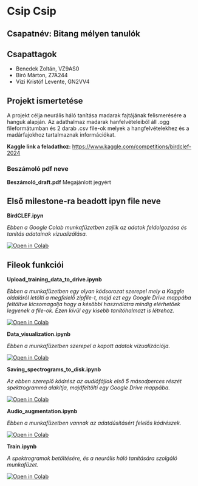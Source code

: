 # Csip Csip
## Csapatnév: Bitang mélyen tanulók
## Csapattagok
- Benedek Zoltán, VZ9AS0
- Biró Márton, Z7A244
- Vizi Kristóf Levente, GN2VV4
## Projekt ismertetése
A projekt célja neurális háló tanítása madarak fajtájának felismerésére a hanguk alapján. Az adathalmaz madarak hanfelvételeiből áll .ogg fileformátumban és 2 darab .csv file-ok melyek a hangfelvételekhez és a madárfajokhoz tartalmaznak információkat.

**Kaggle link a feladathoz:** https://www.kaggle.com/competitions/birdclef-2024

### Beszámoló pdf neve
**Beszámoló_draft.pdf**
Megajánlott jegyért

## Első milestone-ra beadott ipyn file neve
**BirdCLEF.ipyn**

*Ebben a Google Colab munkafüzetben zajlik az adatok feldolgozása és tanítás adatainak vizualizálása.*

[![Open in Colab](https://colab.research.google.com/assets/colab-badge.svg)](https://colab.research.google.com/github/Bitang-Melyen-Tanulok/Csip_Csip/blob/main/BirdCLEF.ipynb)


## Fileok funkciói

**Upload_training_data_to_drive.ipynb**

*Ebben a munkafüzetben egy olyan kódsorozat szerepel mely a Kaggle oldaláról letölti a megfelelő zipfile-t, majd ezt egy Google Drive mappába feltöltve kicsomagolja hogy a későbbi használatra mindig elérhetőek legyenek a file-ok. Ezen kívül egy kisebb tanítóhalmazt is létrehoz.*

[![Open in Colab](https://colab.research.google.com/assets/colab-badge.svg)](https://colab.research.google.com/github/Bitang-Melyen-Tanulok/Csip_Csip/blob/main/Upload_training_data_to_drive.ipynb)


**Data_visualization.ipynb**

*Ebben a munkafüzetben szerepel a kapott adatok vizualizációja.*

[![Open in Colab](https://colab.research.google.com/assets/colab-badge.svg)](https://colab.research.google.com/github/Bitang-Melyen-Tanulok/Csip_Csip/blob/main/Data_visualization.ipynb)


**Saving_spectrograms_to_disk.ipynb**

*Az ebben szereplő kódrész az audiófájlok első 5 másodperces részét spektrogrammá alakítja, majdfeltölti egy Google Drive mappába.*

[![Open in Colab](https://colab.research.google.com/assets/colab-badge.svg)](https://colab.research.google.com/github/Bitang-Melyen-Tanulok/Csip_Csip/blob/main/Saving_spectrograms_to_disk.ipynb)


**Audio_augmentation.ipynb**

*Ebben a munkafüzetben vannak az adatdúsításért felelős kódrészek.*

[![Open in Colab](https://colab.research.google.com/assets/colab-badge.svg)](https://colab.research.google.com/github/Bitang-Melyen-Tanulok/Csip_Csip/blob/main/Audio_augmentation.ipynb)


**Train.ipynb**

*A spektrogramok betöltésére, és a neurális háló tanítására szolgáló munkafüzet.*

[![Open in Colab](https://colab.research.google.com/assets/colab-badge.svg)](https://colab.research.google.com/github/Bitang-Melyen-Tanulok/Csip_Csip/blob/main/Train.ipynb)
